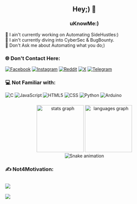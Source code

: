<h2 align="center">Hey;) 👋</h2>

<h3 align="center">uKnowMe:)</h3>
🔭 I ain't currently working on Automating SideHustles:)<br>🌱 I ain't currently diving into CyberSec & BugBounty.<br>💬 Don't Ask me about Automating what you do;)


### 🌐 Don't Contact Here:
[![Facebook](https://img.shields.io/badge/Facebook-%231877F2.svg?logo=Facebook&logoColor=white)](https://m.me/anonyks.xd) [![Instagram](https://img.shields.io/badge/Instagram-%23E4405F.svg?logo=Instagram&logoColor=white)](https://instagram.com/anonyks_xD) [![Reddit](https://img.shields.io/badge/Reddit-%23FF4500.svg?logo=Reddit&logoColor=white)](https://reddit.com/user/anonyks_xD) [![X](https://img.shields.io/badge/X-black.svg?logo=X&logoColor=white)](https://x.com/anonyks_xD) [![Telegram](https://img.shields.io/badge/Telegram-2CA5E0?&logo=telegram&logoColor=white)](https://t.me/anonyks_xD) 

### 💻 Not Familiar with:
![C](https://img.shields.io/badge/c-%2300599C.svg?style=flat&logo=c&logoColor=white) ![JavaScript](https://img.shields.io/badge/javascript-%23323330.svg?style=flat&logo=javascript&logoColor=%23F7DF1E) ![HTML5](https://img.shields.io/badge/html5-%23E34F26.svg?style=flat&logo=html5&logoColor=white) ![CSS](https://img.shields.io/badge/css3-%231572B6.svg?style=flat&logo=css3&logoColor=white) ![Python](https://img.shields.io/badge/python-3670A0?style=flat&logo=python&logoColor=ffdd54) ![Arduino](https://img.shields.io/badge/-arduino-00979D?logo=Arduino&logoColor=white)

###
<div align="center">
  <img src="https://github-readme-stats.vercel.app/api?username=anonyks&hide_title=false&hide_rank=false&show_icons=true&include_all_commits=true&count_private=true&disable_animations=false&theme=dracula&locale=en&hide_border=false" height="150" alt="stats graph"  />
  <img src="https://github-readme-stats.vercel.app/api/top-langs?username=anonyks&locale=en&hide_title=false&layout=compact&card_width=320&langs_count=5&theme=dracula&hide_border=false" height="150" alt="languages graph"  />
</div>
<div align="center"> <img src="https://profile-readme-generator.com/assets/snake.svg" alt="Snake animation" /> </div>

### ✍️ Not4Motivation:
![](https://quotes-github-readme.vercel.app/api?type=horizontal&theme=radical)
---
[![](https://visitcount.itsvg.in/api?id=anonyks&icon=0&color=0)](https://visitcount.itsvg.in)
